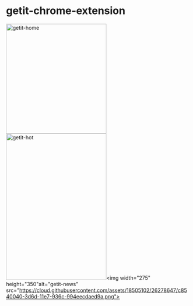 # getit-chrome-extension


<img width="275" height="300" alt="getit-home" src="https://cloud.githubusercontent.com/assets/18505102/26278510/0d725e00-3d6a-11e7-8a03-609758d26e1c.png"><img width="275" height="400" alt="getit-hot" src="https://cloud.githubusercontent.com/assets/18505102/26278511/10170598-3d6a-11e7-9c30-c623015f8212.png"><img width="275" height="350"alt="getit-news" src="https://cloud.githubusercontent.com/assets/18505102/26278647/c8540040-3d6d-11e7-936c-994eecdaed9a.png">
